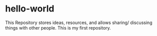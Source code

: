 # hello-world
This Repository stores ideas, resources, and allows sharing/ discussing things with other people. This is my first repository. 
